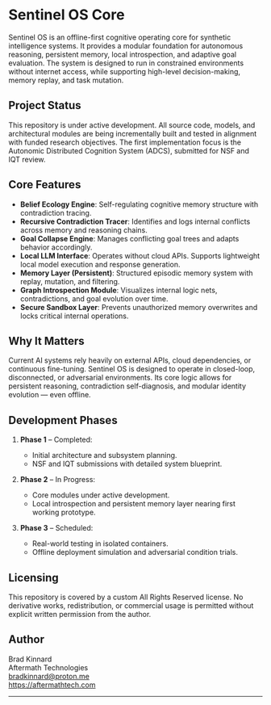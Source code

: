 # Sentinel OS Core

Sentinel OS is an offline-first cognitive operating core for synthetic intelligence systems. It provides a modular foundation for autonomous reasoning, persistent memory, local introspection, and adaptive goal evaluation. The system is designed to run in constrained environments without internet access, while supporting high-level decision-making, memory replay, and task mutation.

## Project Status

This repository is under active development. All source code, models, and architectural modules are being incrementally built and tested in alignment with funded research objectives. The first implementation focus is the Autonomic Distributed Cognition System (ADCS), submitted for NSF and IQT review.

## Core Features

- **Belief Ecology Engine**: Self-regulating cognitive memory structure with contradiction tracing.
- **Recursive Contradiction Tracer**: Identifies and logs internal conflicts across memory and reasoning chains.
- **Goal Collapse Engine**: Manages conflicting goal trees and adapts behavior accordingly.
- **Local LLM Interface**: Operates without cloud APIs. Supports lightweight local model execution and response generation.
- **Memory Layer (Persistent)**: Structured episodic memory system with replay, mutation, and filtering.
- **Graph Introspection Module**: Visualizes internal logic nets, contradictions, and goal evolution over time.
- **Secure Sandbox Layer**: Prevents unauthorized memory overwrites and locks critical internal operations.

## Why It Matters

Current AI systems rely heavily on external APIs, cloud dependencies, or continuous fine-tuning. Sentinel OS is designed to operate in closed-loop, disconnected, or adversarial environments. Its core logic allows for persistent reasoning, contradiction self-diagnosis, and modular identity evolution — even offline.

## Development Phases

1. **Phase 1** – Completed:
   - Initial architecture and subsystem planning.
   - NSF and IQT submissions with detailed system blueprint.

2. **Phase 2** – In Progress:
   - Core modules under active development.
   - Local introspection and persistent memory layer nearing first working prototype.

3. **Phase 3** – Scheduled:
   - Real-world testing in isolated containers.
   - Offline deployment simulation and adversarial condition trials.

## Licensing

This repository is covered by a custom All Rights Reserved license. No derivative works, redistribution, or commercial usage is permitted without explicit written permission from the author.

## Author

Brad Kinnard  
Aftermath Technologies  
bradkinnard@proton.me  
https://aftermathtech.com  

---

